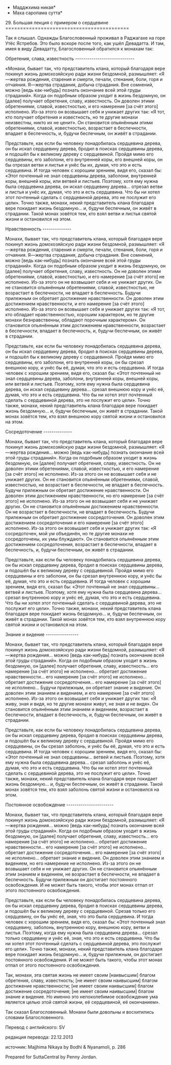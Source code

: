 * Мадджхима никая*
* Маха саропама сутта*

29\. Большая лекция с примером о сердцевине
\=\=\=\=\=\=\=\=\=\=\=\=\=\=\=\=\=\=\=\=\=\=\=\=\=\=\=\=\=\=\=\=\=\=\=\=\=\=\=\=\=\=

Так я слышал\. Однажды Благословенный проживал в Раджагахе на горе Утёс Ястребов\. Это было вскоре после того, как ушёл Девадатта\. И там, имея в виду Девадатту, Благословенный обратился к монахам так:

Обретения, слава, известность
\-\-\-\-\-\-\-\-\-\-\-\-\-\-\-\-\-\-\-\-\-\-\-\-\-\-\-\-\-

«Монахи, бывает так, что представитель клана, который благодаря вере покинул жизнь домохозяйскую ради жизни бездомной, размышляет: «Я—жертва рождения, старения и смерти, печали, стенания, боли, горя и отчаяния\. Я—жертва страдания, добыча страдания\. Вне сомнений, можно \[ведь как\-нибудь\] познать окончание всей этой груды страданий»\. Когда он подобным образом уходит в жизнь бездомную, он \[далее\] получает обретения, славу, известность\. Он доволен этими обретениями, славой, известностью, и его намерение \[за счёт этого\] исполнено\. Из\-за этого он возвышает себя и унижает других так: «Я тот, кто получает обретения и известность, но те другие монахи неизвестны, никто их не ценит»\. Он становится опьянённым этими обретениями, славой, известностью, возрастает в беспечности, впадает в беспечность, и, будучи беспечным, он живёт в страдании\.

Представьте, как если бы человеку понадобилась сердцевина дерева, он бы искал сердцевину дерева, бродил в поисках сердцевины дерева, и подошёл бы к великому дереву с сердцевиной\. Пройдя мимо его сердцевины, его заболони, его внутренней коры, его внешней коры, он бы отрезал ветви и листья и унёс бы их, думая, что это и есть сердцевина\. И тогда человек с хорошим зрением, видя его, сказал бы: «Этот почтенный не знал сердцевины дерева, заболони, внутренней коры, внешней коры, или ветвей и листьев\. Поэтому, хотя ему нужна была сердцевина дерева, он искал сердцевину дерева… отрезал ветви и листья и унёс их, думая, что это и есть сердцевина\. Что бы ни хотел этот почтенный сделать с сердцевиной дерева, это не послужит его цели»\. Точно также, монахи, некий представитель клана благодаря вере покидает жизнь бездомную… и, будучи беспечным, он живёт в страдании\. Такой монах зовётся тем, кто взял ветви и листья святой жизни и остановился на этом\.

Нравственность
\-\-\-\-\-\-\-\-\-\-\-\-\-\-

Монахи, бывает так, что представитель клана, который благодаря вере покинул жизнь домохозяйскую ради жизни бездомной, размышляет: «Я—жертва рождения, старения и смерти, печали, стенания, боли, горя и отчаяния\. Я—жертва страдания, добыча страдания\. Вне сомнений, можно \[ведь как\-нибудь\] познать окончание всей этой груды страданий»\. Когда он подобным образом уходит в жизнь бездомную, он \[далее\] получает обретения, славу, известность\. Он не доволен этими обретениями, славой, известностью, и его намерение \[за счёт этого\] не исполнено\. Из\-за этого он не возвышает себя и не унижает других\. Он не становится опьянённым обретениями, славой, известностью, не возрастает в беспечности, не впадает в беспечность\. Будучи прилежным он обретает достижение нравственности\. Он доволен этим достижением нравственности, и его намерение \[за счёт этого\] исполнено\. Из\-за этого он возвышает себя и унижает других так: «Я тот, кто обладает нравственностью, хорошим характером, но те другие монахи безнравственны, обладают порочным характером»\. Он становится опьянённым этим достижением нравственности, возрастает в беспечности, впадает в беспечность, и, будучи беспечным, он живёт в страдании\.

Представьте, как если бы человеку понадобилась сердцевина дерева, он бы искал сердцевину дерева, бродил в поисках сердцевины дерева, и подошёл бы к великому дереву с сердцевиной\. Пройдя мимо его сердцевины, его заболони, его внутренней коры, он бы срезал внешнюю кору, и унёс бы её, думая, что это и есть сердцевина\. И тогда человек с хорошим зрением, видя его, сказал бы: «Этот почтенный не знал сердцевины дерева, заболони, внутренней коры, внешней коры, или ветвей и листьев\. Поэтому, хотя ему нужна была сердцевина дерева, он искал сердцевину дерева… срезал внешнюю кору и унёс её, думая, что это и есть сердцевина\. Что бы ни хотел этот почтенный сделать с сердцевиной дерева, это не послужит его цели»\. Точно также, монахи, некий представитель клана благодаря вере покидает жизнь бездомную… и, будучи беспечным, он живёт в страдании\. Такой монах зовётся тем, кто взял внешнюю кору святой жизни и остановился на этом\.

Сосредоточение
\-\-\-\-\-\-\-\-\-\-\-\-\-\-

Монахи, бывает так, что представитель клана, который благодаря вере покинул жизнь домохозяйскую ради жизни бездомной, размышляет: «Я—жертва рождения… можно \[ведь как\-нибудь\] познать окончание всей этой груды страданий»\. Когда он подобным образом уходит в жизнь бездомную, он \[далее\] получает обретения, славу, известность\. Он не доволен этими обретениями, славой, известностью, и его намерение \[за счёт этого\] не исполнено\. Из\-за этого он не возвышает себя и не унижает других\. Он не становится опьянённым обретениями, славой, известностью, не возрастает в беспечности, не впадает в беспечность\. Будучи прилежным он обретает достижение нравственности\. Он доволен этим достижением нравственности, но его намерение \[за счёт этого\] не исполнено\. Из\-за этого он не возвышает себя и не унижает других\. Он не становится опьянённым достижением нравственности\. Он не возрастает в беспечности, не впадает в беспечность\. Будучи прилежным он обретает достижение сосредоточения\. Он доволен этим достижением сосредоточения и его намерение \[за счёт этого\] исполнено\. Из\-за этого он возвышает себя и унижает других так: «Я сосредоточен, мой ум объединён, но те другие монахи не сосредоточены, их умы блуждают»\. Он становится опьянённым этим достижением сосредоточения, возрастает в беспечности, впадает в беспечность, и, будучи беспечным, он живёт в страдании\.

Представьте, как если бы человеку понадобилась сердцевина дерева, он бы искал сердцевину дерева, бродил в поисках сердцевины дерева, и подошёл бы к великому дереву с сердцевиной\. Пройдя мимо его сердцевины и его заболони, он бы срезал внутреннюю кору, и унёс бы её, думая, что это и есть сердцевина\. И тогда человек с хорошим зрением, видя его, сказал бы: «Этот почтенный не знал сердцевины… ветвей и листьев\. Поэтому, хотя ему нужна была сердцевина дерева… срезал внутреннюю кору и унёс её, думая, что это и есть сердцевина\. Что бы ни хотел этот почтенный сделать с сердцевиной дерева, это не послужит его цели»\. Точно также, монахи, некий представитель клана благодаря вере покидает жизнь бездомную… и, будучи беспечным, он живёт в страдании\. Такой монах зовётся тем, кто взял внутреннюю кору святой жизни и остановился на этом\.

Знание и видение
\-\-\-\-\-\-\-\-\-\-\-\-\-\-\-\-

Монахи, бывает так, что представитель клана, который благодаря вере покинул жизнь домохозяйскую ради жизни бездомной, размышляет: «Я—жертва рождения… можно \[ведь как\-нибудь\] познать окончание всей этой груды страданий»\. Когда он подобным образом уходит в жизнь бездомную, он \[далее\] получает обретения, славу, известность… его намерение \[за счёт этого\] не исполнено… обретает достижение нравственности… его намерение \[за счёт этого\] не исполнено… обретает достижение сосредоточения… его намерение \[за счёт этого\] не исполнено… Будучи прилежным, он обретает знание и видение\. Он доволен этим знанием и видением, и его намерение \[за счёт этого\] исполнено\. Из\-за этого он возвышает себя и унижает других так: «Я живу, зная и видя, но те другие монахи живут, не зная и не видя»\. Он становится опьянённым этим знанием и видением, возрастает в беспечности, впадает в беспечность, и, будучи беспечным, он живёт в страдании\.

Представьте, как если бы человеку понадобилась сердцевина дерева, он бы искал сердцевину дерева, бродил в поисках сердцевины дерева, и подошёл бы к великому дереву с сердцевиной\. Пройдя мимо его сердцевины, он бы срезал заболонь, и унёс бы её, думая, что это и есть сердцевина\. И тогда человек с хорошим зрением, видя его, сказал бы: «Этот почтенный не знал сердцевины… ветвей и листьев\. Поэтому, хотя ему нужна была сердцевина дерева… срезал заболонь и унёс её, думая, что это и есть сердцевина\. Что бы ни хотел этот почтенный сделать с сердцевиной дерева, это не послужит его цели»\. Точно также, монахи, некий представитель клана благодаря вере покидает жизнь бездомную… и, будучи беспечным, он живёт в страдании\. Такой монах зовётся тем, кто взял заболонь святой жизни и остановился на этом\.

Постоянное освобождение
\-\-\-\-\-\-\-\-\-\-\-\-\-\-\-\-\-\-\-\-\-\-\-

Монахи, бывает так, что представитель клана, который благодаря вере покинул жизнь домохозяйскую ради жизни бездомной, размышляет: «Я—жертва рождения… можно \[ведь как\-нибудь\] познать окончание всей этой груды страданий»\. Когда он подобным образом уходит в жизнь бездомную, он \[далее\] получает обретения, славу, известность… его намерение \[за счёт этого\] не исполнено… обретает достижение нравственности… его намерение \[за счёт этого\] не исполнено… обретает достижение сосредоточения… его намерение \[за счёт этого\] не исполнено… обретает знание и видение\. Он доволен этим знанием и видением, но его намерение не исполнено\. Из\-за этого он не возвышает себя и не унижает других\. Он не становится опьянённым этим знанием и видением, не возрастает в беспечности, не впадает в беспечность\. Будучи прилежным он достигает постоянного освобождения\. И не может быть такого, чтобы этот монах отпал от этого постоянного освобождения\.

Представьте, как если бы человеку понадобилась сердцевина дерева, он бы искал сердцевину дерева, бродил в поисках сердцевины дерева, и подошёл бы к великому дереву с сердцевиной\. Срезав только его сердцевину, он бы унёс её, зная, что это была сердцевина\. И тогда человек с хорошим зрением, видя его, сказал бы: «Этот почтенный знал сердцевину, заболонь, внутреннюю кору, внешнюю кору, ветви и листья\. Поэтому, когда ему нужна была сердцевина дерева… срезал только сердцевину и унёс её, зная, что это и есть сердцевина\. Что бы ни хотел этот почтенный сделать с сердцевиной дерева, это послужит его цели»\. Точно также, монахи, некий представитель клана благодаря вере покидает жизнь бездомную… и, будучи прилежным, он достигает постоянного освобождения\. И не может быть такого, чтобы этот монах отпал от этого постоянного освобождения\.

Так, монахи, эта святая жизнь не имеет своим \[наивысшим\] благом обретения, славу, известность; \[не имеет своим наивысшим\] благом достижение нравственности; \[не имеет своим наивысшим\] благом достижение сосредоточения; \[не имеет своим наивысшим\] благом знание и видение\. Но именно это непоколебимое освобождение ума является целью этой святой жизни, её сердцевиной, её окончанием»\.

Так сказал Благословенный\. Монахи были довольны и восхитились словами Благословенного\.

Перевод с английского: SV

редакция перевода: 22\.12\.2013

источник: Majjhima Nikaya by Bodhi & Nyanamoli, p\. 286

Prepared for SuttaCentral by Penny Jordan\.